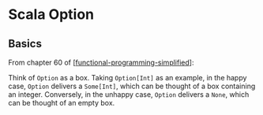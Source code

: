# Scala Option

Basics
---

From chapter 60 of [[functional-programming-simplified]]:

Think of `Option` as a box. Taking `Option[Int]` as an example, in the happy
case, `Option` delivers a `Some[Int]`, which can be thought of a box containing
an integer. Conversely, in the unhappy case, `Option` delivers a `None`, which
can be thought of an empty box.



[//begin]: # "Autogenerated link references for markdown compatibility"
[functional-programming-simplified]: ../../../cs/cs-books/functional-programming-simplified/functional-programming-simplified.md "Functional Programming Simplified"
[//end]: # "Autogenerated link references"